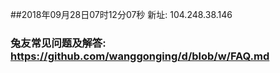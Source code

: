 ##2018年09月28日07时12分07秒 新址: 104.248.38.146
### 兔友常见问题及解答: https://github.com/wanggonging/d/blob/w/FAQ.md
